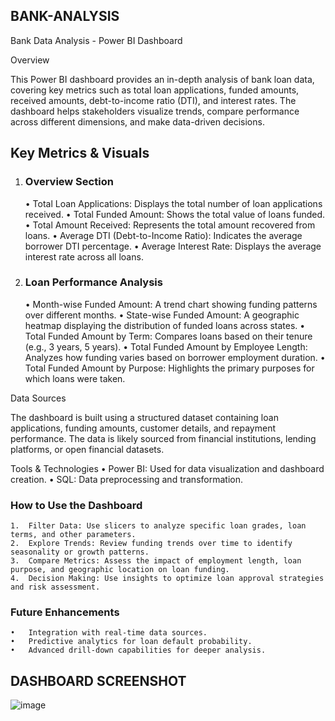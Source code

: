 ## BANK-ANALYSIS
Bank Data Analysis - Power BI Dashboard

Overview

This Power BI dashboard provides an in-depth analysis of bank loan data, covering key metrics such as total loan applications, funded amounts, received amounts, debt-to-income ratio (DTI), and interest rates. The dashboard helps stakeholders visualize trends, compare performance across different dimensions, and make data-driven decisions.

## Key Metrics & Visuals

1. ### Overview Section
	•	Total Loan Applications: Displays the total number of loan applications received.
	•	Total Funded Amount: Shows the total value of loans funded.
	•	Total Amount Received: Represents the total amount recovered from loans.
	•	Average DTI (Debt-to-Income Ratio): Indicates the average borrower DTI percentage.
	•	Average Interest Rate: Displays the average interest rate across all loans.

2. ### Loan Performance Analysis
	•	Month-wise Funded Amount: A trend chart showing funding patterns over different months.
	•	State-wise Funded Amount: A geographic heatmap displaying the distribution of funded loans across states.
	•	Total Funded Amount by Term: Compares loans based on their tenure (e.g., 3 years, 5 years).
	•	Total Funded Amount by Employee Length: Analyzes how funding varies based on borrower employment duration.
	•	Total Funded Amount by Purpose: Highlights the primary purposes for which loans were taken.

Data Sources

The dashboard is built using a structured dataset containing loan applications, funding amounts, customer details, and repayment performance. The data is likely sourced from financial institutions, lending platforms, or open financial datasets.

Tools & Technologies
	•	Power BI: Used for data visualization and dashboard creation.
	•	SQL: Data preprocessing and transformation.

### How to Use the Dashboard
	1.	Filter Data: Use slicers to analyze specific loan grades, loan terms, and other parameters.
	2.	Explore Trends: Review funding trends over time to identify seasonality or growth patterns.
	3.	Compare Metrics: Assess the impact of employment length, loan purpose, and geographic location on loan funding.
	4.	Decision Making: Use insights to optimize loan approval strategies and risk assessment.

### Future Enhancements
	•	Integration with real-time data sources.
	•	Predictive analytics for loan default probability.
	•	Advanced drill-down capabilities for deeper analysis.
 ## DASHBOARD SCREENSHOT
![image](https://github.com/user-attachments/assets/5f3f899c-3297-4267-b36d-cf273eecc160)



